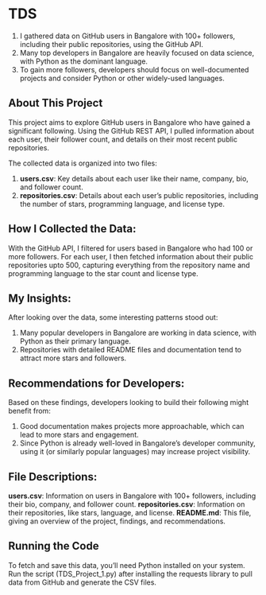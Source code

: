# TDS
1. I gathered data on GitHub users in Bangalore with 100+ followers, including their public repositories, using the GitHub API.
2. Many top developers in Bangalore are heavily focused on data science, with Python as the dominant language.
3. To gain more followers, developers should focus on well-documented projects and consider Python or other widely-used languages.

## About This Project
This project aims to explore GitHub users in Bangalore who have gained a significant following. Using the GitHub REST API, I pulled information about each user, their follower count, and details on their most recent public repositories. 

The collected data is organized into two files:
1. **users.csv**: Key details about each user like their name, company, bio, and follower count.
2. **repositories.csv**: Details about each user’s public repositories, including the number of stars, programming language, and license type.

## How I Collected the Data:
With the GitHub API, I filtered for users based in Bangalore who had 100 or more followers. For each user, I then fetched information about their public repositories upto 500, capturing everything from the repository name and programming language to the star count and license type.

## My Insights:
After looking over the data, some interesting patterns stood out:
1. Many popular developers in Bangalore are working in data science, with Python as their primary language.
2. Repositories with detailed README files and documentation tend to attract more stars and followers.

## Recommendations for Developers:
Based on these findings, developers looking to build their following might benefit from:

1. Good documentation makes projects more approachable, which can lead to more stars and engagement. 
2. Since Python is already well-loved in Bangalore’s developer community, using it (or similarly popular languages) may increase project visibility.

## File Descriptions:
**users.csv**: Information on users in Bangalore with 100+ followers, including their bio, company, and follower count.
**repositories.csv**: Information on their repositories, like stars, language, and license.
**README.md**: This file, giving an overview of the project, findings, and recommendations.

## Running the Code
To fetch and save this data, you’ll need Python installed on your system. Run the script (TDS_Project_1.py) after installing the requests library to pull data from GitHub and generate the CSV files.


